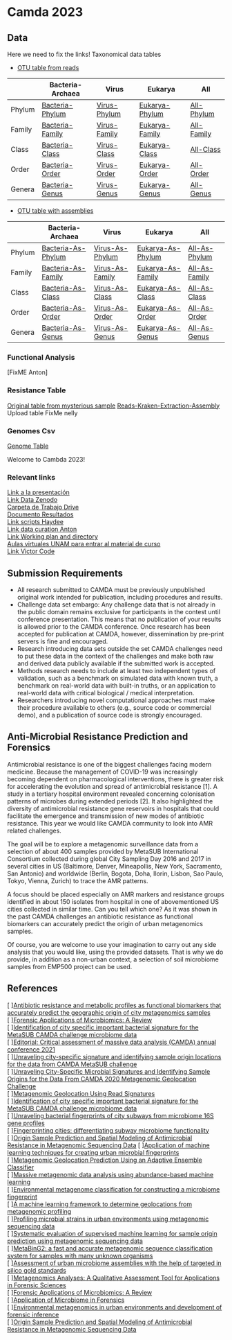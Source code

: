 # Camda 2023

## Data 
Here we need to fix the links! 
Taxonomical data tables  
- [OTU table from reads](https://github.com/ccm-bioinfo/cambda2023/blob/main/preprocessing/taxonomy/read-biom.tsv.gz)
  
|   |Bacteria-Archaea | Virus   | Eukarya  | All   |  
|---|---|---|---|---|  
|Phylum   | [Bacteria-Phylum](./Variable_Selection/data/reads/readsAB_count__Phylum.csv)  | [Virus-Phylum](./Variable_Selection/data/reads/readsViruses_count__Phylum.csv)   | [Eukarya-Phylum](./Variable_Selection/data/reads/readsEukarya_count__Phylum.csv)  | [All-Phylum](./Variable_Selection/data/reads/reads_count__Phylum.csv)   |   
|Family   | [Bacteria-Family](./Variable_Selection/data/reads/readsAB_count__Family.csv)  | [Virus-Family](./Variable_Selection/data/reads/readsViruses_count__Family.csv)   | [Eukarya-Family](./Variable_Selection/data/reads/readsEukarya_count__Family.csv)  | [All-Family](./Variable_Selection/data/reads/reads_count__Family.csv)   |   
|Class   | [Bacteria-Class](./Variable_Selection/data/reads/readsAB_count__Class.csv)  | [Virus-Class](./Variable_Selection/data/reads/readsViruses_count__Class.csv)   | [Eukarya-Class](./Variable_Selection/data/reads/readsEukarya_count__Class.csv)  | [All-Class](./Variable_Selection/data/reads/reads_count__Class.csv)   |   
|Order   | [Bacteria-Order](./Variable_Selection/data/reads/readsAB_count__Order.csv)  | [Virus-Order](./Variable_Selection/data/reads/readsViruses_count__Order.csv)   | [Eukarya-Order](./Variable_Selection/data/reads/readsEukarya_count__Order.csv)  | [All-Order](./Variable_Selection/data/reads/reads_count__Order.csv)   |   
|Genera   | [Bacteria-Genus](./Variable_Selection/data/reads/readsAB_count__Genus.csv)  | [Virus-Genus](./Variable_Selection/data/reads/readsViruses_count__Genus.csv)   | [Eukarya-Genus](./Variable_Selection/data/reads/readsEukarya_count__Genus.csv)  | [All-Genus](./Variable_Selection/data/reads/reads_count__Genus.csv)   |   

- [OTU table with assemblies](https://github.com/ccm-bioinfo/cambda2023/blob/main/preprocessing/taxonomy/assembly-biom.tsv.gz)  
  
|   |Bacteria-Archaea | Virus   | Eukarya  | All   |  
|---|---|---|---|---|  
|Phylum   | [Bacteria-As-Phylum](./Variable_Selection/data/assembly/assemblyAB_count__Phylum.csv)  | [Virus-As-Phylum](./Variable_Selection/data/assembly/assemblyViruses_count__Phylum.csv)   | [Eukarya-As-Phylum](./Variable_Selection/data/assembly/assemblyEukarya_count__Phylum.csv)  | [All-As-Phylum](./Variable_Selection/data/assembly/assembly_count__Phylum.csv)   |   
|Family   | [Bacteria-As-Family](./Variable_Selection/data/assembly/assemblyAB_count__Family.csv)  | [Virus-As-Family](./Variable_Selection/data/assembly/assemblyViruses_count__Family.csv)   | [Eukarya-As-Family](./Variable_Selection/data/assembly/assemblyEukarya_count__Family.csv)  | [All-As-Family](./Variable_Selection/data/assembly/assembly_count__Family.csv)   |   
|Class   | [Bacteria-As-Class](./Variable_Selection/data/assembly/assemblyAB_count__Class.csv)  | [Virus-As-Class](./Variable_Selection/data/assembly/assemblyViruses_count__Class.csv)   | [Eukarya-As-Class](./Variable_Selection/data/assembly/assemblyEukarya_count__Class.csv)  | [All-As-Class](./Variable_Selection/data/assembly/assembly_count__Class.csv)   |   
|Order   | [Bacteria-As-Order](./Variable_Selection/data/assembly/assemblyAB_count__Order.csv)  | [Virus-As-Order](./Variable_Selection/data/assembly/assemblyViruses_count__Order.csv)   | [Eukarya-As-Order](./Variable_Selection/data/assembly/assemblyEukarya_count__Order.csv)  | [All-As-Order](./Variable_Selection/data/assembly/assembly_count__Order.csv)   |   
|Genera   | [Bacteria-As-Genus](./Variable_Selection/data/assembly/assemblyAB_count__Genus.csv)  | [Virus-As-Genus](./Variable_Selection/data/assembly/assemblyViruses_count__Genus.csv)   | [Eukarya-As-Genus](./Variable_Selection/data/assembly/assemblyEukarya_count__Genus.csv)  | [All-As-Genus](./Variable_Selection/data/assembly/assembly_count__Genus.csv)   |   

### Functional Analysis
[FixME Anton]   

### Resistance Table   
[Original table from mysterious sample](https://raw.githubusercontent.com/ccm-bioinfo/cambda2023/main/preprocessing/amr_patterns.tsv)
[Reads-Kraken-Extraction-Assembly]()  
Upload table  FixMe nelly

### Genomes Csv
[Genome Table](https://github.com/ccm-bioinfo/cambda2023/blob/main/genome-metadata.csv)

Welcome to Cambda 2023! 
### Relevant links
[Link a la presentación](https://docs.google.com/presentation/d/1AM7f3khAGLN8pXDnDs9BOYrUh56jCmPwoc2MRLTkfgg/edit#slide=id.g24bcac0919d_0_1109)  
[Link Data Zenodo](https://zenodo.org/record/8003231)    
[Carpeta de Trabajo Drive](https://drive.google.com/drive/folders/1vGOGMFTnl7k6A9n99KvYtZNmdANQCGOG?usp=drive_link)  
[Documento Resultados](https://docs.google.com/document/d/15g4cXKPa0Vthr3SUdVO-0EDLhMhDyhp3ZDhNoX7_8I8/edit)  
[Link scripts Haydee ](https://github.com/HaydeePeruyero/CAMDA2023/blob/main/script.R)   
[Link data curation Anton](https://github.com/aapashkov/camda2023)    
[Link Working plan and directory ](https://docs.google.com/document/d/1EU4fH89YuOGa69FY7ZQnr-qhI2kPKHqEZBd-WUE5mvg/edit#)  
[Aulas virtuales UNAM para entrar al material de curso ](https://aulas-virtuales.cuaieed.unam.mx/)   
[Link Victor Code]()   




## Submission Requirements


- All research submitted to CAMDA must be previously unpublished original work intended for publication, including procedures and results.
- Challenge data set embargo: Any challenge data that is not already in the public domain remains exclusive for participants in the contest until conference presentation. This means that no publication of your results is allowed prior to the CAMDA conference. Once research has been accepted for publication at CAMDA, however, dissemination by pre-print servers is fine and encouraged.
- Research introducing data sets outside the set CAMDA challenges need to put these data in the context of the challenges and make both raw and derived data publicly available if the submitted work is accepted.
- Methods research needs to include at least two independent types of validation, such as a benchmark on simulated data with known truth, a benchmark on real-world data with built-in truths, or an application to real-world data with critical biological / medical interpretation.
- Researchers introducing novel computational approaches must make their procedure available to others (e.g., source code or commercial demo), and a publication of source code is strongly encouraged.


## Anti-Microbial Resistance Prediction and Forensics
Antimicrobial resistance is one of the biggest challenges facing modern medicine. Because the management of COVID-19 was increasingly becoming dependent on pharmacological interventions, there is greater risk for accelerating the evolution and spread of antimicrobial resistance [1]. A study in a tertiary hospital environment revealed concerning colonisation patterns of microbes during extended periods [2]. It also highlighted the diversity of antimicrobial resistance gene reservoirs in hospitals that could facilitate the emergence and transmission of new modes of antibiotic resistance. This year we would like CAMDA community to look into AMR related challenges.

The goal will be to explore a metagenomic surveillance data from a selection of about 400 samples provided by MetaSUB International Consortium collected during global City Sampling Day 2016 and 2017 in several cities in US (Baltimore, Denver, Mineapollis, New York, Sacramento, San Antonio) and worldwide (Berlin, Bogota, Doha, Ilorin, Lisbon, Sao Paulo, Tokyo, Vienna, Zurich) to trace the AMR patterns.

A focus should be placed especially on AMR markers and resistance groups identified in about 150 isolates from hospital in one of abovementioned US cities collected in similar time. Can you tell which one?
As it was shown in the past CAMDA challenges an antibiotic resistance as functional biomarkers can accurately predict the origin of urban metagenomics samples.

Of course, you are welcome to use your imagination to carry out any side analysis that you would like, using the provided datasets. That is why we do provide, in addition as a non-urban context, a selection of soil microbiome samples from EMP500 project can be used.

## References  
[ ][Antibiotic resistance and metabolic profiles as functional biomarkers that accurately predict the geographic origin of city metagenomics samples
](https://biologydirect.biomedcentral.com/articles/10.1186/s13062-019-0246-9)  
[ ][Forensic Applications of Microbiomics: A Review](https://www.frontiersin.org/articles/10.3389/fmicb.2020.608101/full)  
[ ][Identification of city specific important bacterial signature for the MetaSUB CAMDA challenge microbiome data](https://link.springer.com/article/10.1186/s13062-019-0243-z)    
[ ][Editorial: Critical assessment of massive data analysis (CAMDA) annual conference 2021](https://www.frontiersin.org/articles/10.3389/fgene.2023.1154398/full)     
[ ][Unraveling city-specific signature and identifying sample origin locations for the data from CAMDA MetaSUB challenge](https://www.ncbi.nlm.nih.gov/pmc/articles/PMC7780616/)      
[ ][Unraveling City-Specific Microbial Signatures and Identifying Sample Origins for the Data From CAMDA 2020 Metagenomic Geolocation Challenge](https://pubmed.ncbi.nlm.nih.gov/34421984/)   
[ ][Metagenomic Geolocation Using Read Signatures](https://pubmed.ncbi.nlm.nih.gov/35295949/)    
[ ][Identification of city specific important bacterial signature for the MetaSUB CAMDA challenge microbiome data](https://pubmed.ncbi.nlm.nih.gov/31340852/)  
[ ][Unraveling bacterial fingerprints of city subways from microbiome 16S gene profiles](https://pubmed.ncbi.nlm.nih.gov/29789016/)  
[ ][Fingerprinting cities: differentiating subway microbiome functionality](https://pubmed.ncbi.nlm.nih.gov/31666099/)  
[ ][Origin Sample Prediction and Spatial Modeling of Antimicrobial Resistance in Metagenomic Sequencing Data](https://pubmed.ncbi.nlm.nih.gov/33763122/)
[ ][Application of machine learning techniques for creating urban microbial fingerprints](https://pubmed.ncbi.nlm.nih.gov/31420049/)   
[ ][Metagenomic Geolocation Prediction Using an Adaptive Ensemble Classifier](https://pubmed.ncbi.nlm.nih.gov/33959149/)    
[ ][Massive metagenomic data analysis using abundance-based machine learning](https://pubmed.ncbi.nlm.nih.gov/31370905/)  
[ ][Environmental metagenome classification for constructing a microbiome fingerprint](https://pubmed.ncbi.nlm.nih.gov/31722729/)   
[ ][A machine learning framework to determine geolocations from metagenomic profiling](https://pubmed.ncbi.nlm.nih.gov/33225966/)  
[ ][Profiling microbial strains in urban environments using metagenomic sequencing data](https://pubmed.ncbi.nlm.nih.gov/29743119/)   
[ ][Systematic evaluation of supervised machine learning for sample origin prediction using metagenomic sequencing data](https://pubmed.ncbi.nlm.nih.gov/33302990/)  
[ ][MetaBinG2: a fast and accurate metagenomic sequence classification system for samples with many unknown organisms](https://pubmed.ncbi.nlm.nih.gov/30134953/)  
[ ][Assessment of urban microbiome assemblies with the help of targeted in silico gold standards](https://pubmed.ncbi.nlm.nih.gov/30621760/)  
[ ][Metagenomics Analyses: A Qualitative Assessment Tool for Applications in Forensic Sciences](https://link.springer.com/chapter/10.1007/978-981-15-6529-8_5)  
[ ][Forensic Applications of Microbiomics: A Review](https://www.frontiersin.org/articles/10.3389/fmicb.2020.608101/full)  
[ ][Application of Microbiome in Forensics](https://www.sciencedirect.com/science/article/pii/S1672022922000961)  
[ ][Environmental metagenomics in urban environments and development of forensic inference](https://www.kcl.ac.uk/research/environmental-metagenomics-in-urban-environments-and-development-of-forensic-inference)  
[ ][Origin Sample Prediction and Spatial Modeling of Antimicrobial Resistance in Metagenomic Sequencing Data](https://pubmed.ncbi.nlm.nih.gov/33763122/)  
